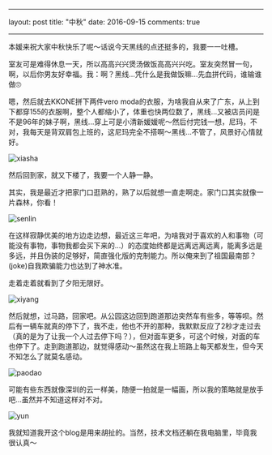 -----
layout: post
title: "中秋"
date: 2016-09-15
comments: true

------

本媛来祝大家中秋快乐了呢～话说今天黑线的点还挺多的，我要一一吐槽。

室友可是难得休息一天，所以高高兴兴煲汤做饭高高兴兴吃。室友突然冒一句，啊，以后你男友好幸福。我：啊？黑线...凭什么是我做饭嘛...先血拼代码，谁输谁做🙄

嗯，然后就去KKONE拼下两件vero moda的衣服，为啥我自从来了广东，从上到下都穿155的衣服啊，整个人都缩小了，体重也快两位数了，黑线...又被店员问是不是96年的妹子啊，黑线...穿上可是小清新媛媛呢～然后付完钱一想，尼玛，不对，我每天是背双肩包上班的，这尼玛完全不搭啊～黑线...不管了，风景好心情就好。

![xiasha](/Users/bianbeilei/Downloads/2066398915.jpg)

然后回到家，就又下楼了，我要一个人静一静。

其实，我是最近才把家门口逛熟的，熟了以后就想一直走啊走。家门口其实就像一片森林，你看！

![senlin](/Users/bianbeilei/Downloads/906873466.jpg)

在这样寂静优美的地方边走边想，最近这三年吧，为啥我对于喜欢的人和事物（可能没有事物，事物我都会买下来的...）的态度始终都是远离远离远离，能离多远是多远，并且伪装的足够好，简直强化版的克制能力。所以俺来到了祖国最南部？(joke)自我欺骗能力也达到了神水准。

走着走着就看到了夕阳无限好。

![xiyang](/Users/bianbeilei/Downloads/1119937864.jpg)

然后就想，过马路，回家吧。从公园这边回到跑道那边突然车有些多，等等呗。然后有一辆车就真的停下了，我不走，他也不开的那种，我默默反应了2秒才走过去（真的是为了让我一个人过去停下吗？），但对面车更多，可这个时候，对面的车也停下了。走到跑道那边，就觉得感动～虽然这在我上班路上每天都发生，但今天不知怎么了就莫名感动。

![paodao](/Users/bianbeilei/Downloads/1320932316.jpg)

可能有些东西就像深圳的云一样美，随便一拍就是一幅画，所以我的策略就是放手吧...虽然并不知道这样对不对。

![yun](/Users/bianbeilei/Downloads/1377858152.jpg)

我就知道我开这个blog是用来胡扯的。当然，技术文档还躺在我电脑里，毕竟我很认真～

